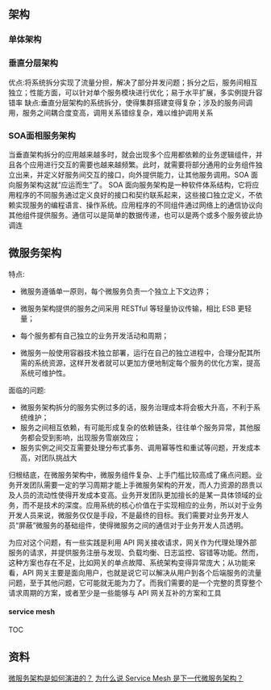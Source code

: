## 架构
### 单体架构
### 垂直分层架构
优点:将系统拆分实现了流量分担，解决了部分并发问题；拆分之后，服务间相互独立；性能方面，可以针对单个服务模块进行优化；易于水平扩展，多实例提升容错率
缺点:垂直分层架构的系统拆分，使得集群搭建变得复杂；涉及的服务间调用，服务之间耦合度变高，调用关系错综复杂，难以维护调用关系
### SOA面相服务架构
当垂直架构拆分的应用越来越多时，就会出现多个应用都依赖的业务逻辑组件，并且各个应用进行交互的需要也越来越频繁。此时，就需要将部分通用的业务组件独立出来，并定义好服务间交互的接口，向外提供能力，让其他服务调用。SOA 面向服务架构这就“应运而生”了。
SOA 面向服务架构是一种软件体系结构，它将应用程序的不同服务通过定义良好的接口和契约联系起来，这些接口独立定义，不依赖实现服务的编程语言、操作系统。应用程序的不同组件通过网络上的通信协议向其他组件提供服务。通信可以是简单的数据传递，也可以是两个或多个服务彼此协调连

## 微服务架构
特点:
* 微服务遵循单一原则，每个微服务负责一个独立上下文边界；

* 微服务架构提供的服务之间采用 RESTful 等轻量协议传输，相比 ESB 更轻量；

* 每个服务都有自己独立的业务开发活动和周期；

* 微服务一般使用容器技术独立部署，运行在自己的独立进程中，合理分配其所需的系统资源，这样开发者就可以更加方便地制定每个服务的优化方案，提高系统可维护性。

面临的问题:
* 微服务架构拆分的服务实例过多的话，服务治理成本将会极大升高，不利于系统维护；
* 服务之间相互依赖，有可能形成复杂的依赖链条，往往单个服务异常，其他服务都会受到影响，出现服务雪崩效应；
* 服务实例之间交互需要处理分布式事务、调用幂等性和重试等问题，开发成本高，对团队挑战大

归根结底，在微服务架构中，微服务组件复杂、上手门槛比较高成了痛点问题。业务开发团队需要一定的学习周期才能上手微服务架构的开发，而人力资源的昂贵以及人员的流动性使得开发成本变高。业务开发团队更加擅长的是某一具体领域的业务，而不是技术的深度。应用系统的核心价值在于实现相应的业务，所以对于业务开发人员来说，微服务仅仅是手段，不是最终的目标。我们需要对业务开发人员“屏蔽”微服务的基础组件，使得微服务之间的通信对于业务开发人员透明。

为应对这个问题，有一些实践是利用 API 网关接收请求，网关作为代理处理外部服务的请求，并提供服务注册与发现、负载均衡、日志监控、容错等功能。然而，这种方案也存在不足，比如网关的单点故障、系统架构变得异常庞大；从功能来看，API 网关主要是面向用户，也就是说它可以解决从用户到各个后端服务的流量问题，至于其他问题，它可能就无能为力了。而我们需要的是一个完整的贯穿整个请求周期的方案，或者至少是一些能够与 API 网关互补的方案和工具

#### service mesh
TOC

## 资料
[微服务架构是如何演进的？](https://kaiwu.lagou.com/course/courseInfo.htm?courseId=287#/detail/pc?id=3801)
[为什么说 Service Mesh 是下一代微服务架构？](https://kaiwu.lagou.com/course/courseInfo.htm?courseId=287#/detail/pc?id=3803)